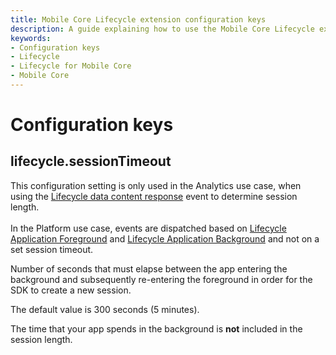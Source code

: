 ```yaml
---
title: Mobile Core Lifecycle extension configuration keys
description: A guide explaining how to use the Mobile Core Lifecycle extension configuration keys.
keywords:
- Configuration keys
- Lifecycle
- Lifecycle for Mobile Core
- Mobile Core
---
```


# Configuration keys

## lifecycle.sessionTimeout

<InlineAlert variant="warning" slots="text"/>

This configuration setting is only used in the Analytics use case, when using the [Lifecycle data content response](./event-reference.md#lifecycle-data-content-response) event to determine session length. <br/><br/> In the Platform use case, events are dispatched based on [Lifecycle Application Foreground](./event-reference.md#lifecycle-application-foreground) and [Lifecycle Application Background](./event-reference.md#lifecycle-application-background) and not on a set session timeout.

Number of seconds that must elapse between the app entering the background and subsequently re-entering the foreground in order for the SDK to create a new session.

The default value is 300 seconds (5 minutes).

<InlineAlert variant="info" slots="text"/>

The time that your app spends in the background is **not** included in the session length.
